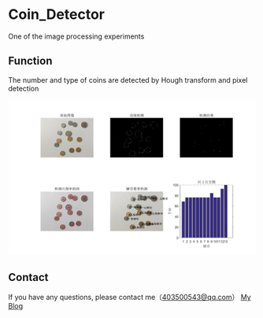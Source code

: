 # Coin_Detector
One of the image processing experiments


Function
-------
The number and type of coins are detected by Hough transform and pixel detection

<p align="center">
    <img src='image/result.jpg' width="660"/>
</p>

Contact
-------
If you have any questions, please contact me（403500543@qq.com）
[My Blog](http://vampon.club "VAM")
